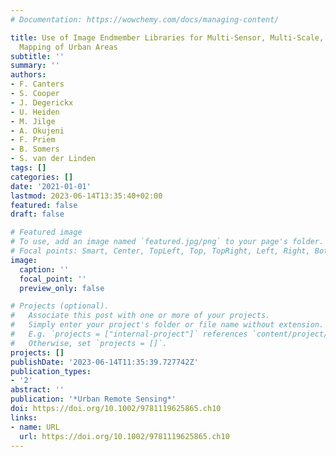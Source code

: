 ```yaml
---
# Documentation: https://wowchemy.com/docs/managing-content/

title: Use of Image Endmember Libraries for Multi-Sensor, Multi-Scale, and Multi-Site
  Mapping of Urban Areas
subtitle: ''
summary: ''
authors:
- F. Canters
- S. Cooper
- J. Degerickx
- U. Heiden
- M. Jilge
- A. Okujeni
- F. Priem
- B. Somers
- S. van der Linden
tags: []
categories: []
date: '2021-01-01'
lastmod: 2023-06-14T13:35:40+02:00
featured: false
draft: false

# Featured image
# To use, add an image named `featured.jpg/png` to your page's folder.
# Focal points: Smart, Center, TopLeft, Top, TopRight, Left, Right, BottomLeft, Bottom, BottomRight.
image:
  caption: ''
  focal_point: ''
  preview_only: false

# Projects (optional).
#   Associate this post with one or more of your projects.
#   Simply enter your project's folder or file name without extension.
#   E.g. `projects = ["internal-project"]` references `content/project/deep-learning/index.md`.
#   Otherwise, set `projects = []`.
projects: []
publishDate: '2023-06-14T11:35:39.727742Z'
publication_types:
- '2'
abstract: ''
publication: '*Urban Remote Sensing*'
doi: https://doi.org/10.1002/9781119625865.ch10
links:
- name: URL
  url: https://doi.org/10.1002/9781119625865.ch10
---
```

